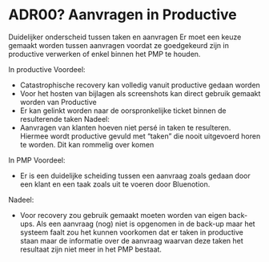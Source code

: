 # ADR00? Aanvragen in Productive

Duidelijker onderscheid tussen taken en aanvragen
Er moet een keuze gemaakt worden tussen aanvragen voordat ze goedgekeurd zijn in productive verwerken of enkel binnen het PMP te houden.

In productive
Voordeel:
- Catastrophische recovery kan volledig vanuit productive gedaan worden
- Voor het hosten van bijlagen als screenshots kan direct gebruik gemaakt worden van Productive
- Er kan gelinkt worden naar de oorspronkelijke ticket binnen de resulterende taken
Nadeel:
- Aanvragen van klanten hoeven niet persé in taken te resulteren. Hiermee wordt productive gevuld met “taken” die nooit uitgevoerd horen te worden. Dit kan rommelig over komen


In PMP
Voordeel:
- Er is een duidelijke scheiding tussen een aanvraag zoals gedaan door een klant en een taak zoals uit te voeren door Bluenotion.

Nadeel:
- Voor recovery zou gebruik gemaakt moeten worden van eigen back-ups. Als een aanvraag (nog) niet is opgenomen in de back-up maar het systeem faalt zou het kunnen voorkomen dat er taken in productive staan maar de informatie over de aanvraag waarvan deze taken het resultaat zijn niet meer in het PMP bestaat.
